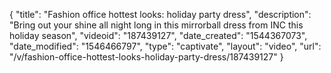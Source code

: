 {
    "title": "Fashion office hottest looks: holiday party dress",
    "description": "Bring out your shine all night long in this mirrorball dress from INC this holiday season",
    "videoid": "187439127",
    "date_created": "1544367073",
    "date_modified": "1546466797",
    "type": "captivate",
    "layout": "video",
    "url": "\/v\/fashion-office-hottest-looks-holiday-party-dress\/187439127"
}